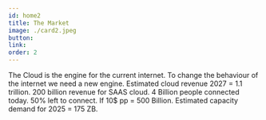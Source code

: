 ```yaml
---
id: home2
title: The Market
image: ./card2.jpeg
button:
link:
order: 2
---
```


The Cloud is the engine for the current internet. To change the behaviour of the internet we need a new engine. Estimated cloud revenue 2027 = 1.1 trillion. 200 billion revenue for SAAS cloud. 4 Billion people connected today. 50% left to connect. If 10\$ pp = 500 Billion. Estimated capacity demand for 2025 = 175 ZB.
